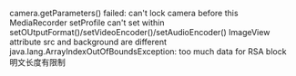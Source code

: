 camera.getParameters() failed: can't lock camera before this
MediaRecorder setProfile can't set within setOUtputFormat()/setVideoEncoder()/setAudioEncoder()
ImageView attribute src and background are different
java.lang.ArrayIndexOutOfBoundsException: too much data for RSA block 明文长度有限制